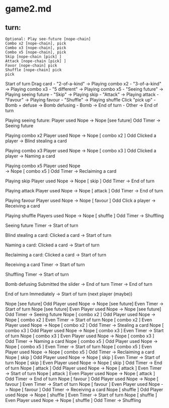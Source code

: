 # game2.md

## turn:
	Optional: Play see-future [nope-chain]
	Combo x2 [nope-chain], pick
    Combo x3 [nope-chain], pick
    Combo x5 [nope-chain], pick
	Skip [nope-chain [pick] ]
	Attack [nope-chain [pick] ]
	Favor [nope-chain] pick
	Shuffle [nope-chain] pick
    pick


Start of turn
    Drag card
        - "2-of-a-kind"         -> Playing combo x2
        - "3-of-a-kind"         -> Playing combo x3
        - "5 different"         -> Playing combo x5
        - "Seeing future"       -> Playing seeing future
        - "Skip"                -> Playing skip
        - "Attack"              -> Playing attack
        - "Favour"              -> Playing favour
        - "Shuffle"             -> Playing shuffle
    Click "pick up"
        - Bomb + defuse         -> Bomb defusing
        - Bomb                  -> End of turn <!-- player out -->
        - Other                 -> End of turn <!-- next player -->


Playing seeing future:
    Player used Nope
        -> Nope [see future] Odd
    Timer
        -> Seeing future


Playing combo x2
    <!-- Cards go to discard pile, show to all players -->
    Player used Nope
        -> Nope [ combo x2 ] Odd
    Clicked a player
        <!-- this should be behind a timer to allow for Nopes -->
        -> Blind stealing a card


Playing combo x3
    <!-- Cards go to discard pile -->
    Player used Nope
        -> Nope [ combo x3 ] Odd
    Clicked a player
        <!-- put this behind a timer to allow for Nope -->
        -> Naming a card


Playing combo x5
    <!-- Cards go to discard pile -->
    Player used Nope    
        -> Nope [ combo x5 ] Odd
    Timer
        -> Reclaiming a card


Playing skip
    Player used Nope
        -> Nope [ skip ] Odd
    Timer
        -> End of turn


Playing attack
    Player used Nope
        -> Nope [ attack ] Odd
    Timer
        <!-- Record: Attacking next player -->
        -> End of turn


Playing favour
    Player used Nope
        -> Nope [ favour ] Odd
    Click a player
        <!-- timer delayed to allow for nopes -->
        -> Receiving a card


Playing shuffle
    Players used Nope
        -> Nope [ shuffle ] Odd
    Timer
        -> Shuffling


Seeing future
    <!-- Player can see top 3 cards until the timer finishes -->
    Timer
        -> Start of turn


Blind stealing a card:
    <!-- Combo X2: Fan out the other player's cards and let the current player click one -->
    Clicked a card
        <!-- Give card to current player -->
        -> Start of turn


Naming a card:
    <!-- Combo X3: Show the player a UI with one of each type of card, they have to click one -->
    Clicked a card
        <!-- Everyone sees the card that was asked for -->
        <!-- If the target player has one, give to current player -->
        <!-- Everyone sees the exchange IF it happens -->
        -> Start of turn


Reclaiming a card:
    <!-- Combo x5: Show the player a UI with all of the discard pile spread out (except bombs), they have to click one -->
    Clicked a card
        <!-- Everyone sees the reclaimed card -->
        -> Start of turn


Receiving a card
    <!-- Favour: Targeted player has to click one of their cards; it is given to the other player -->
    <!-- Nobody else sees the card -->
    Timer
        -> Start of turn


Shuffling
    <!-- animate shuffling the deck -->
    Timer
        -> Start of turn


Bomb defusing
    <!-- Bomb defused successfully! -->
    <!-- Defuser card goes to discard pile -->
    <!-- Show the slider UI to the player so they can pick a position in the deck to reinsert the bomb, and maybe a "random" button -->
    Submitted the slider
        <!-- Insert the bomb in the cards at the player's chosen position -->
        -> End of turn <!-- next player -->
    Timer
        <!-- Insert randomly -->
        -> End of turn <!-- next player -->


End of turn
    Immediately
        -> Start of turn (next player (maybe))
    <!-- Only one player left? Victory condition -->
    <!-- Timer (could be zero seconds idk) -->
        <!-- If there is a recorded attack, same player
            otherwise, next player -->
        <!-- -> Start of turn -->


Nope [see future] Odd
    Player used Nope
        -> Nope [see future] Even
    Timer
        -> Start of turn
Nope [see future] Even
    Player used Nope
        -> Nope [see future] Odd
    Timer
        -> Seeing future
Nope [ combo x2 ] Odd
    Player used Nope
        -> Nope [ combo x2 ] Even
    Timer
        -> Start of turn
Nope [ combo x2 ] Even
    Player used Nope
        -> Nope [ combo x2 ] Odd
    Timer
        -> Stealing a card
Nope [ combo x3 ] Odd
    Player used Nope
        -> Nope [ combo x3 ] Even
    Timer
        -> Start of turn
Nope [ combo x3 ] Even
    Player used Nope
        -> Nope [ combo x3 ] Odd
    Timer
        -> Naming a card
Nope [ combo x5 ] Odd
    Player used Nope
        -> Nope [ combo x5 ] Even
    Timer
        -> Start of turn
Nope [ combo x5 ] Even
    Player used Nope
        -> Nope [ combo x5 ] Odd
    Timer
        -> Reclaiming a card
Nope [ skip ] Odd
    Player used Nope
        -> Nope [ skip ] Even
    Timer
        -> Start of turn
Nope [ skip ] Even
    Player used Nope
        -> Nope [ skip ] Odd
    Timer
        -> End of turn
Nope [ attack ] Odd
    Player used Nope
        -> Nope [ attack ] Even
    Timer
        -> Start of turn
Nope [ attack ] Even
    Player used Nope
        -> Nope [ attack ] Odd
    Timer
        <!-- Record that there is an attack -->
        -> End of turn
Nope [ favour ] Odd
    Player used Nope
        -> Nope [ favour ] Even
    Timer
        -> Start of turn
Nope [ favour ] Even
    Player used Nope
        -> Nope [ favour ] Odd
    Timer
        -> Receiving a card
Nope [ shuffle ] Odd
    Player used Nope
        -> Nope [ shuffle ] Even
    Timer
        -> Start of turn
Nope [ shuffle ] Even
    Player used Nope
        -> Nope [ shuffle ] Odd
    Timer
        -> Shuffling
